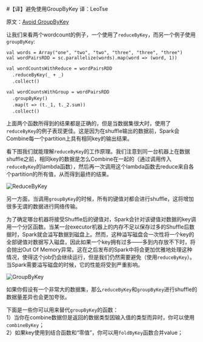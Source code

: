 #【译】避免使用GroupByKey
译：LeoTse

原文：[Avoid GroupByKey](http://databricks.gitbooks.io/databricks-spark-knowledge-base/content/best_practices/prefer_reducebykey_over_groupbykey.html)


让我们来看两个wordcount的例子，一个使用了`reduceByKey`，而另一个例子使用`groupByKey`:

`val words = Array("one", "two", "two", "three", "three", "three")`  
`val wordPairsRDD = sc.parallelize(words).map(word => (word, 1))`  

`val wordCountsWithReduce = wordPairsRDD`  
&nbsp;&nbsp;&nbsp;&nbsp;`.reduceByKey(_ + _)`  
&nbsp;&nbsp;&nbsp;&nbsp;`.collect()`  

`val wordCountsWithGroup = wordPairsRDD`  
&nbsp;&nbsp;&nbsp;&nbsp;`.groupByKey()`  
&nbsp;&nbsp;&nbsp;&nbsp;`.map(t => (t._1, t._2.sum))`  
&nbsp;&nbsp;&nbsp;&nbsp;`.collect()`

上面两个函数所得到的结果都是正确的，但是当数据集很大时，使用了`reduceByKey`的例子表现更佳。这是因为在shuffle输出的数据前，Spark会Combine每一个partition上具有相同key的输出结果。

看下图我们就能理解`reduceByKey`的工作原理。我们注意到同一台机器上在数据shuffle之前，相同key的数据是怎么Combine在一起的（通过调用传入`reduceByKey`的lambda函数），然后再一次调用这个lambda函数去reduce来自各个partition的所有值，从而得到最终的结果。  

![ReduceByKey](http://databricks.gitbooks.io/databricks-spark-knowledge-base/content/images/reduce_by.png)


另一方面，当调用`groupByKey`的时候，所有的键值对都会进行shuffle，这将增加很多无谓的数据进行网络传输。

为了确定哪台机器将接受Shuffle后的键值对，Spark会针对该键值对数据的key调用一个分区函数。当某一台executor机器上的内存不足以保存过多的Shuffle后数据时，Spark就会溢写数据到磁盘上。然而，这种溢写磁盘会一次性将一个key的全部键值对数据写入磁盘，因此如果一个key拥有过多——多到内存放不下时，将会抛出Out Of Memory异常。这在之后发布的Spark中将会更加优雅地处理这种情况，使得这个job仍会继续运行，但是我们仍然需要避免（使用`reduceByKey`）。当Spark需要溢写磁盘的时候，它的性能将受到严重影响。

![GroupByKey](http://databricks.gitbooks.io/databricks-spark-knowledge-base/content/images/group_by.png)


如果你假设有一个非常大的数据集，那么`reduceByKey`和`groupByKey`进行shuffle的数据量差异也会更加夸张。

下面是一些你可以用来替代`groupByKey`的函数：  
1）当你在combine数据但是返回的数据类型因输入值的类型而异时，你可以使用`combineByKey`；  
2）如果key使用到结合函数和“零值”，你可以用`foldByKey`函数合并value；